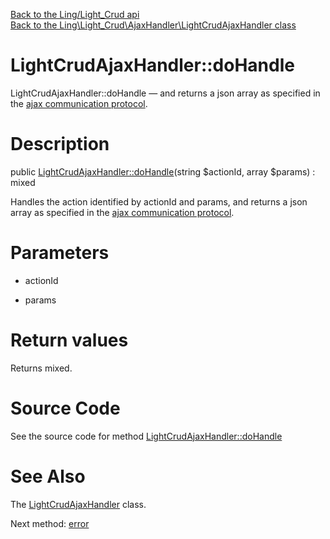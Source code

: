 [Back to the Ling/Light_Crud api](https://github.com/lingtalfi/Light_Crud/blob/master/doc/api/Ling/Light_Crud.md)<br>
[Back to the Ling\Light_Crud\AjaxHandler\LightCrudAjaxHandler class](https://github.com/lingtalfi/Light_Crud/blob/master/doc/api/Ling/Light_Crud/AjaxHandler/LightCrudAjaxHandler.md)


LightCrudAjaxHandler::doHandle
================



LightCrudAjaxHandler::doHandle — and returns a json array as specified in the [ajax communication protocol](https://github.com/lingtalfi/AjaxCommunicationProtocol).




Description
================


public [LightCrudAjaxHandler::doHandle](https://github.com/lingtalfi/Light_Crud/blob/master/doc/api/Ling/Light_Crud/AjaxHandler/LightCrudAjaxHandler/doHandle.md)(string $actionId, array $params) : mixed




Handles the action identified by actionId and params,
and returns a json array as specified in the [ajax communication protocol](https://github.com/lingtalfi/AjaxCommunicationProtocol).




Parameters
================


- actionId

    

- params

    


Return values
================

Returns mixed.








Source Code
===========
See the source code for method [LightCrudAjaxHandler::doHandle](https://github.com/lingtalfi/Light_Crud/blob/master/AjaxHandler/LightCrudAjaxHandler.php#L22-L34)


See Also
================

The [LightCrudAjaxHandler](https://github.com/lingtalfi/Light_Crud/blob/master/doc/api/Ling/Light_Crud/AjaxHandler/LightCrudAjaxHandler.md) class.

Next method: [error](https://github.com/lingtalfi/Light_Crud/blob/master/doc/api/Ling/Light_Crud/AjaxHandler/LightCrudAjaxHandler/error.md)<br>

